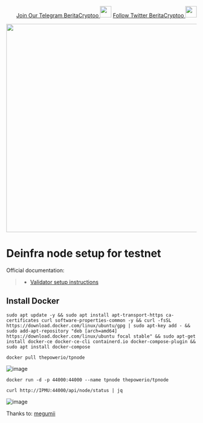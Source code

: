 <p style="font-size:14px" align="right">
<a href="https://t.me/BeritaCryptoo" target="_blank">Join Our Telegram BeritaCryptoo <img src="https://user-images.githubusercontent.com/50621007/183283867-56b4d69f-bc6e-4939-b00a-72aa019d1aea.png" width="30"/></a>
<a href="https://twitter.com/BeritaCryptoo" target="_blank">Follow Twitter BeritaCryptoo <img src="https://user-images.githubusercontent.com/108946833/184274157-08210464-fa03-493d-b01c-2420c67a524f.jpg" width="30"/></a>
</p>

<p align="center">
  <img width="550" height="auto" src="https://user-images.githubusercontent.com/108946833/198363166-1fcfd9ad-326e-41d6-afee-5b8796e74876.png">
</p>

# Deinfra node setup for testnet

Official documentation:
>- [Validator setup instructions](https://doc.thepower.io/docs/Community/testnet-flow/#prerequisites-for-a-node)


## Install Docker
```
sudo apt update -y && sudo apt install apt-transport-https ca-certificates curl software-properties-common -y && curl -fsSL https://download.docker.com/linux/ubuntu/gpg | sudo apt-key add - && sudo add-apt-repository "deb [arch=amd64] https://download.docker.com/linux/ubuntu focal stable" && sudo apt-get install docker-ce docker-ce-cli containerd.io docker-compose-plugin && sudo apt install docker-compose
```
```
docker pull thepowerio/tpnode
```
![image](https://user-images.githubusercontent.com/108946833/198363579-ef38a53a-aea6-4ef1-b5ce-91af5ea3c042.png)


```
docker run -d -p 44000:44000 --name tpnode thepowerio/tpnode
```

```
curl http://IPMU:44000/api/node/status | jq
```
![image](https://user-images.githubusercontent.com/108946833/198363683-bbcee99c-d52a-4b3b-a1ad-65c72135d231.png)


Thanks to: [megumii](https://megumii.eth.limo) 
